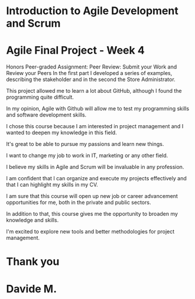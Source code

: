 # Introduction to Agile Development and Scrum
# Agile Final Project - Week 4

Honors Peer-graded Assignment: Peer Review: Submit your Work and Review your Peers
In the first part I developed a series of examples, describing the stakeholder and in the second the Store Administrator.

This project allowed me to learn a lot about GitHub, although I found the programming quite difficult.

In my opinion, Agile with Github will allow me to test my programming skills and software development skills.

I chose this course because I am interested in project management and I wanted to deepen my knowledge in this field.

It's great to be able to pursue my passions and learn new things.

I want to change my job to work in IT, marketing or any other field.

I believe my skills in Agile and Scrum will be invaluable in any profession.

I am confident that I can organize and execute my projects effectively and that I can highlight my skills in my CV.

I am sure that this course will open up new job or career advancement opportunities for me, both in the private and public sectors.

In addition to that, this course gives me the opportunity to broaden my knowledge and skills.

I'm excited to explore new tools and better methodologies for project management.

# Thank you
# Davide M.
